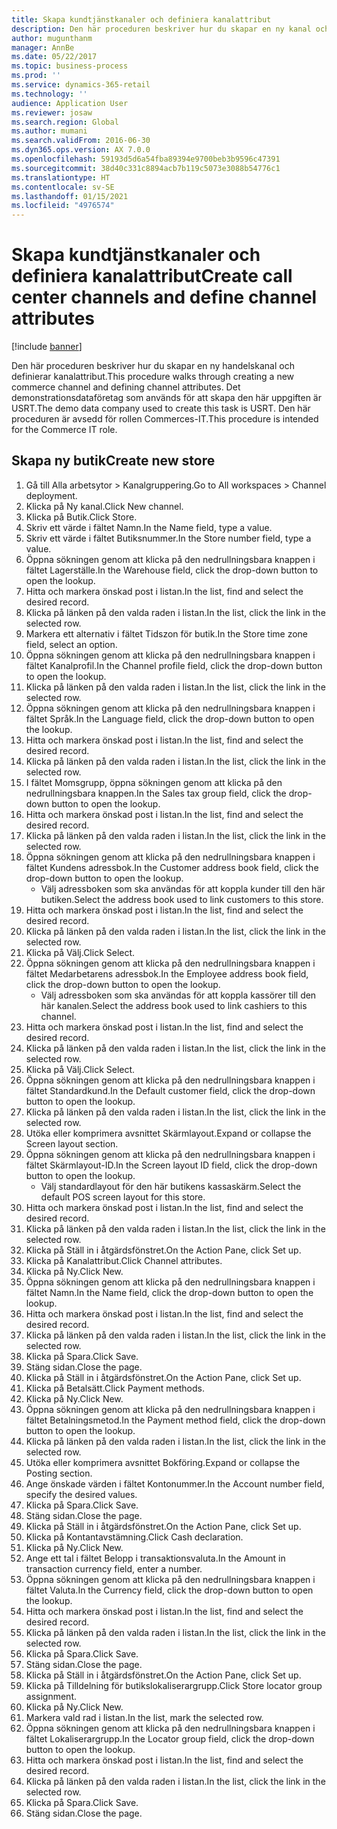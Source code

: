```yaml
---
title: Skapa kundtjänstkanaler och definiera kanalattribut
description: Den här proceduren beskriver hur du skapar en ny kanal och definierar kanalattribut.
author: mugunthanm
manager: AnnBe
ms.date: 05/22/2017
ms.topic: business-process
ms.prod: ''
ms.service: dynamics-365-retail
ms.technology: ''
audience: Application User
ms.reviewer: josaw
ms.search.region: Global
ms.author: mumani
ms.search.validFrom: 2016-06-30
ms.dyn365.ops.version: AX 7.0.0
ms.openlocfilehash: 59193d5d6a54fba89394e9700beb3b9596c47391
ms.sourcegitcommit: 38d40c331c8894acb7b119c5073e3088b54776c1
ms.translationtype: HT
ms.contentlocale: sv-SE
ms.lasthandoff: 01/15/2021
ms.locfileid: "4976574"
---
```

# <a name="create-call-center-channels-and-define-channel-attributes"></a><span data-ttu-id="107f8-103">Skapa kundtjänstkanaler och definiera kanalattribut</span><span class="sxs-lookup"><span data-stu-id="107f8-103">Create call center channels and define channel attributes</span></span>

[!include [banner](../includes/banner.md)]

<span data-ttu-id="107f8-104">Den här proceduren beskriver hur du skapar en ny handelskanal och definierar kanalattribut.</span><span class="sxs-lookup"><span data-stu-id="107f8-104">This procedure walks through creating a new commerce channel and defining channel attributes.</span></span> <span data-ttu-id="107f8-105">Det demonstrationsdataföretag som används för att skapa den här uppgiften är USRT.</span><span class="sxs-lookup"><span data-stu-id="107f8-105">The demo data company used to create this task is USRT.</span></span> <span data-ttu-id="107f8-106">Den här proceduren är avsedd för rollen Commerces-IT.</span><span class="sxs-lookup"><span data-stu-id="107f8-106">This procedure is intended for the Commerce IT role.</span></span>


## <a name="create-new-store"></a><span data-ttu-id="107f8-107">Skapa ny butik</span><span class="sxs-lookup"><span data-stu-id="107f8-107">Create new store</span></span>
1. <span data-ttu-id="107f8-108">Gå till Alla arbetsytor > Kanalgruppering.</span><span class="sxs-lookup"><span data-stu-id="107f8-108">Go to All workspaces > Channel deployment.</span></span>
2. <span data-ttu-id="107f8-109">Klicka på Ny kanal.</span><span class="sxs-lookup"><span data-stu-id="107f8-109">Click New channel.</span></span>
3. <span data-ttu-id="107f8-110">Klicka på Butik.</span><span class="sxs-lookup"><span data-stu-id="107f8-110">Click Store.</span></span>
4. <span data-ttu-id="107f8-111">Skriv ett värde i fältet Namn.</span><span class="sxs-lookup"><span data-stu-id="107f8-111">In the Name field, type a value.</span></span>
5. <span data-ttu-id="107f8-112">Skriv ett värde i fältet Butiksnummer.</span><span class="sxs-lookup"><span data-stu-id="107f8-112">In the Store number field, type a value.</span></span>
6. <span data-ttu-id="107f8-113">Öppna sökningen genom att klicka på den nedrullningsbara knappen i fältet Lagerställe.</span><span class="sxs-lookup"><span data-stu-id="107f8-113">In the Warehouse field, click the drop-down button to open the lookup.</span></span>
7. <span data-ttu-id="107f8-114">Hitta och markera önskad post i listan.</span><span class="sxs-lookup"><span data-stu-id="107f8-114">In the list, find and select the desired record.</span></span>
8. <span data-ttu-id="107f8-115">Klicka på länken på den valda raden i listan.</span><span class="sxs-lookup"><span data-stu-id="107f8-115">In the list, click the link in the selected row.</span></span>
9. <span data-ttu-id="107f8-116">Markera ett alternativ i fältet Tidszon för butik.</span><span class="sxs-lookup"><span data-stu-id="107f8-116">In the Store time zone field, select an option.</span></span>
10. <span data-ttu-id="107f8-117">Öppna sökningen genom att klicka på den nedrullningsbara knappen i fältet Kanalprofil.</span><span class="sxs-lookup"><span data-stu-id="107f8-117">In the Channel profile field, click the drop-down button to open the lookup.</span></span>
11. <span data-ttu-id="107f8-118">Klicka på länken på den valda raden i listan.</span><span class="sxs-lookup"><span data-stu-id="107f8-118">In the list, click the link in the selected row.</span></span>
12. <span data-ttu-id="107f8-119">Öppna sökningen genom att klicka på den nedrullningsbara knappen i fältet Språk.</span><span class="sxs-lookup"><span data-stu-id="107f8-119">In the Language field, click the drop-down button to open the lookup.</span></span>
13. <span data-ttu-id="107f8-120">Hitta och markera önskad post i listan.</span><span class="sxs-lookup"><span data-stu-id="107f8-120">In the list, find and select the desired record.</span></span>
14. <span data-ttu-id="107f8-121">Klicka på länken på den valda raden i listan.</span><span class="sxs-lookup"><span data-stu-id="107f8-121">In the list, click the link in the selected row.</span></span>
15. <span data-ttu-id="107f8-122">I fältet Momsgrupp, öppna sökningen genom att klicka på den nedrullningsbara knappen.</span><span class="sxs-lookup"><span data-stu-id="107f8-122">In the Sales tax group field, click the drop-down button to open the lookup.</span></span>
16. <span data-ttu-id="107f8-123">Hitta och markera önskad post i listan.</span><span class="sxs-lookup"><span data-stu-id="107f8-123">In the list, find and select the desired record.</span></span>
17. <span data-ttu-id="107f8-124">Klicka på länken på den valda raden i listan.</span><span class="sxs-lookup"><span data-stu-id="107f8-124">In the list, click the link in the selected row.</span></span>
18. <span data-ttu-id="107f8-125">Öppna sökningen genom att klicka på den nedrullningsbara knappen i fältet Kundens adressbok.</span><span class="sxs-lookup"><span data-stu-id="107f8-125">In the Customer address book field, click the drop-down button to open the lookup.</span></span>
    * <span data-ttu-id="107f8-126">Välj adressboken som ska användas för att koppla kunder till den här butiken.</span><span class="sxs-lookup"><span data-stu-id="107f8-126">Select the address book used to link customers to this store.</span></span>  
19. <span data-ttu-id="107f8-127">Hitta och markera önskad post i listan.</span><span class="sxs-lookup"><span data-stu-id="107f8-127">In the list, find and select the desired record.</span></span>
20. <span data-ttu-id="107f8-128">Klicka på länken på den valda raden i listan.</span><span class="sxs-lookup"><span data-stu-id="107f8-128">In the list, click the link in the selected row.</span></span>
21. <span data-ttu-id="107f8-129">Klicka på Välj.</span><span class="sxs-lookup"><span data-stu-id="107f8-129">Click Select.</span></span>
22. <span data-ttu-id="107f8-130">Öppna sökningen genom att klicka på den nedrullningsbara knappen i fältet Medarbetarens adressbok.</span><span class="sxs-lookup"><span data-stu-id="107f8-130">In the Employee address book field, click the drop-down button to open the lookup.</span></span>
    * <span data-ttu-id="107f8-131">Välj adressboken som ska användas för att koppla kassörer till den här kanalen.</span><span class="sxs-lookup"><span data-stu-id="107f8-131">Select the address book used to link cashiers to this channel.</span></span>  
23. <span data-ttu-id="107f8-132">Hitta och markera önskad post i listan.</span><span class="sxs-lookup"><span data-stu-id="107f8-132">In the list, find and select the desired record.</span></span>
24. <span data-ttu-id="107f8-133">Klicka på länken på den valda raden i listan.</span><span class="sxs-lookup"><span data-stu-id="107f8-133">In the list, click the link in the selected row.</span></span>
25. <span data-ttu-id="107f8-134">Klicka på Välj.</span><span class="sxs-lookup"><span data-stu-id="107f8-134">Click Select.</span></span>
26. <span data-ttu-id="107f8-135">Öppna sökningen genom att klicka på den nedrullningsbara knappen i fältet Standardkund.</span><span class="sxs-lookup"><span data-stu-id="107f8-135">In the Default customer field, click the drop-down button to open the lookup.</span></span>
27. <span data-ttu-id="107f8-136">Klicka på länken på den valda raden i listan.</span><span class="sxs-lookup"><span data-stu-id="107f8-136">In the list, click the link in the selected row.</span></span>
28. <span data-ttu-id="107f8-137">Utöka eller komprimera avsnittet Skärmlayout.</span><span class="sxs-lookup"><span data-stu-id="107f8-137">Expand or collapse the Screen layout section.</span></span>
29. <span data-ttu-id="107f8-138">Öppna sökningen genom att klicka på den nedrullningsbara knappen i fältet Skärmlayout-ID.</span><span class="sxs-lookup"><span data-stu-id="107f8-138">In the Screen layout ID field, click the drop-down button to open the lookup.</span></span>
    * <span data-ttu-id="107f8-139">Välj standardlayout för den här butikens kassaskärm.</span><span class="sxs-lookup"><span data-stu-id="107f8-139">Select the default POS screen layout for this store.</span></span>  
30. <span data-ttu-id="107f8-140">Hitta och markera önskad post i listan.</span><span class="sxs-lookup"><span data-stu-id="107f8-140">In the list, find and select the desired record.</span></span>
31. <span data-ttu-id="107f8-141">Klicka på länken på den valda raden i listan.</span><span class="sxs-lookup"><span data-stu-id="107f8-141">In the list, click the link in the selected row.</span></span>
32. <span data-ttu-id="107f8-142">Klicka på Ställ in i åtgärdsfönstret.</span><span class="sxs-lookup"><span data-stu-id="107f8-142">On the Action Pane, click Set up.</span></span>
33. <span data-ttu-id="107f8-143">Klicka på Kanalattribut.</span><span class="sxs-lookup"><span data-stu-id="107f8-143">Click Channel attributes.</span></span>
34. <span data-ttu-id="107f8-144">Klicka på Ny.</span><span class="sxs-lookup"><span data-stu-id="107f8-144">Click New.</span></span>
35. <span data-ttu-id="107f8-145">Öppna sökningen genom att klicka på den nedrullningsbara knappen i fältet Namn.</span><span class="sxs-lookup"><span data-stu-id="107f8-145">In the Name field, click the drop-down button to open the lookup.</span></span>
36. <span data-ttu-id="107f8-146">Hitta och markera önskad post i listan.</span><span class="sxs-lookup"><span data-stu-id="107f8-146">In the list, find and select the desired record.</span></span>
37. <span data-ttu-id="107f8-147">Klicka på länken på den valda raden i listan.</span><span class="sxs-lookup"><span data-stu-id="107f8-147">In the list, click the link in the selected row.</span></span>
38. <span data-ttu-id="107f8-148">Klicka på Spara.</span><span class="sxs-lookup"><span data-stu-id="107f8-148">Click Save.</span></span>
39. <span data-ttu-id="107f8-149">Stäng sidan.</span><span class="sxs-lookup"><span data-stu-id="107f8-149">Close the page.</span></span>
40. <span data-ttu-id="107f8-150">Klicka på Ställ in i åtgärdsfönstret.</span><span class="sxs-lookup"><span data-stu-id="107f8-150">On the Action Pane, click Set up.</span></span>
41. <span data-ttu-id="107f8-151">Klicka på Betalsätt.</span><span class="sxs-lookup"><span data-stu-id="107f8-151">Click Payment methods.</span></span>
42. <span data-ttu-id="107f8-152">Klicka på Ny.</span><span class="sxs-lookup"><span data-stu-id="107f8-152">Click New.</span></span>
43. <span data-ttu-id="107f8-153">Öppna sökningen genom att klicka på den nedrullningsbara knappen i fältet Betalningsmetod.</span><span class="sxs-lookup"><span data-stu-id="107f8-153">In the Payment method field, click the drop-down button to open the lookup.</span></span>
44. <span data-ttu-id="107f8-154">Klicka på länken på den valda raden i listan.</span><span class="sxs-lookup"><span data-stu-id="107f8-154">In the list, click the link in the selected row.</span></span>
45. <span data-ttu-id="107f8-155">Utöka eller komprimera avsnittet Bokföring.</span><span class="sxs-lookup"><span data-stu-id="107f8-155">Expand or collapse the Posting section.</span></span>
46. <span data-ttu-id="107f8-156">Ange önskade värden i fältet Kontonummer.</span><span class="sxs-lookup"><span data-stu-id="107f8-156">In the Account number field, specify the desired values.</span></span>
47. <span data-ttu-id="107f8-157">Klicka på Spara.</span><span class="sxs-lookup"><span data-stu-id="107f8-157">Click Save.</span></span>
48. <span data-ttu-id="107f8-158">Stäng sidan.</span><span class="sxs-lookup"><span data-stu-id="107f8-158">Close the page.</span></span>
49. <span data-ttu-id="107f8-159">Klicka på Ställ in i åtgärdsfönstret.</span><span class="sxs-lookup"><span data-stu-id="107f8-159">On the Action Pane, click Set up.</span></span>
50. <span data-ttu-id="107f8-160">Klicka på Kontantavstämning.</span><span class="sxs-lookup"><span data-stu-id="107f8-160">Click Cash declaration.</span></span>
51. <span data-ttu-id="107f8-161">Klicka på Ny.</span><span class="sxs-lookup"><span data-stu-id="107f8-161">Click New.</span></span>
52. <span data-ttu-id="107f8-162">Ange ett tal i fältet Belopp i transaktionsvaluta.</span><span class="sxs-lookup"><span data-stu-id="107f8-162">In the Amount in transaction currency field, enter a number.</span></span>
53. <span data-ttu-id="107f8-163">Öppna sökningen genom att klicka på den nedrullningsbara knappen i fältet Valuta.</span><span class="sxs-lookup"><span data-stu-id="107f8-163">In the Currency field, click the drop-down button to open the lookup.</span></span>
54. <span data-ttu-id="107f8-164">Hitta och markera önskad post i listan.</span><span class="sxs-lookup"><span data-stu-id="107f8-164">In the list, find and select the desired record.</span></span>
55. <span data-ttu-id="107f8-165">Klicka på länken på den valda raden i listan.</span><span class="sxs-lookup"><span data-stu-id="107f8-165">In the list, click the link in the selected row.</span></span>
56. <span data-ttu-id="107f8-166">Klicka på Spara.</span><span class="sxs-lookup"><span data-stu-id="107f8-166">Click Save.</span></span>
57. <span data-ttu-id="107f8-167">Stäng sidan.</span><span class="sxs-lookup"><span data-stu-id="107f8-167">Close the page.</span></span>
58. <span data-ttu-id="107f8-168">Klicka på Ställ in i åtgärdsfönstret.</span><span class="sxs-lookup"><span data-stu-id="107f8-168">On the Action Pane, click Set up.</span></span>
59. <span data-ttu-id="107f8-169">Klicka på Tilldelning för butikslokaliserargrupp.</span><span class="sxs-lookup"><span data-stu-id="107f8-169">Click Store locator group assignment.</span></span>
60. <span data-ttu-id="107f8-170">Klicka på Ny.</span><span class="sxs-lookup"><span data-stu-id="107f8-170">Click New.</span></span>
61. <span data-ttu-id="107f8-171">Markera vald rad i listan.</span><span class="sxs-lookup"><span data-stu-id="107f8-171">In the list, mark the selected row.</span></span>
62. <span data-ttu-id="107f8-172">Öppna sökningen genom att klicka på den nedrullningsbara knappen i fältet Lokaliserargrupp.</span><span class="sxs-lookup"><span data-stu-id="107f8-172">In the Locator group field, click the drop-down button to open the lookup.</span></span>
63. <span data-ttu-id="107f8-173">Hitta och markera önskad post i listan.</span><span class="sxs-lookup"><span data-stu-id="107f8-173">In the list, find and select the desired record.</span></span>
64. <span data-ttu-id="107f8-174">Klicka på länken på den valda raden i listan.</span><span class="sxs-lookup"><span data-stu-id="107f8-174">In the list, click the link in the selected row.</span></span>
65. <span data-ttu-id="107f8-175">Klicka på Spara.</span><span class="sxs-lookup"><span data-stu-id="107f8-175">Click Save.</span></span>
66. <span data-ttu-id="107f8-176">Stäng sidan.</span><span class="sxs-lookup"><span data-stu-id="107f8-176">Close the page.</span></span>

